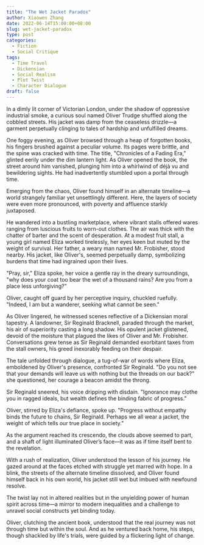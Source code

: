 ```yaml
---
title: "The Wet Jacket Paradox"
author: Xiaowen Zhang
date: 2022-06-14T15:00:00+08:00
slug: wet-jacket-paradox
type: post
categories:
  - Fiction
  - Social Critique
tags:
  - Time Travel
  - Dickensian
  - Social Realism
  - Plot Twist
  - Character Dialogue
draft: false
---
```


In a dimly lit corner of Victorian London, under the shadow of oppressive industrial smoke, a curious soul named Oliver Trudge shuffled along the cobbled streets. His jacket was damp from the ceaseless drizzle—a garment perpetually clinging to tales of hardship and unfulfilled dreams.

One foggy evening, as Oliver browsed through a heap of forgotten books, his fingers brushed against a peculiar volume. Its pages were brittle, and the spine was cracked with time. The title, "Chronicles of a Fading Era," glinted eerily under the dim lantern light. As Oliver opened the book, the street around him vanished, plunging him into a whirlwind of déjà vu and bewildering sights. He had inadvertently stumbled upon a portal through time.

Emerging from the chaos, Oliver found himself in an alternate timeline—a world strangely familiar yet unsettlingly different. Here, the layers of society were even more pronounced, with poverty and affluence starkly juxtaposed.

He wandered into a bustling marketplace, where vibrant stalls offered wares ranging from luscious fruits to worn-out clothes. The air was thick with the chatter of barter and the scent of desperation. At a modest fruit stall, a young girl named Eliza worked tirelessly, her eyes keen but muted by the weight of survival. Her father, a weary man named Mr. Frobisher, stood nearby. His jacket, like Oliver's, seemed perpetually damp, symbolizing burdens that time had ingrained upon their lives.

"Pray, sir," Eliza spoke, her voice a gentle ray in the dreary surroundings, "why does your coat too bear the wet of a thousand rains? Are you from a place less unforgiving?"

Oliver, caught off guard by her perceptive inquiry, chuckled ruefully. "Indeed, I am but a wanderer, seeking what cannot be seen."

As Oliver lingered, he witnessed scenes reflective of a Dickensian moral tapestry. A landowner, Sir Reginald Bracknell, paraded through the market, his air of superiority casting a long shadow. His opulent jacket glistened, devoid of the moisture that plagued the likes of Oliver and Mr. Frobisher. Conversations grew tense as Sir Reginald demanded exorbitant taxes from the stall owners, his greed inexorably feeding on their despair.

The tale unfolded through dialogue, a tug-of-war of words where Eliza, emboldened by Oliver's presence, confronted Sir Reginald. "Do you not see that your demands will leave us with nothing but the threads on our back?" she questioned, her courage a beacon amidst the throng.

Sir Reginald sneered, his voice dripping with disdain. "Ignorance may clothe you in ragged ideals, but wealth defines the binding fabric of progress."

Oliver, stirred by Eliza's defiance, spoke up. "Progress without empathy binds the future to chains, Sir Reginald. Perhaps we all wear a jacket, the weight of which tells our true place in society."

As the argument reached its crescendo, the clouds above seemed to part, and a shaft of light illuminated Oliver’s face—it was as if time itself bent to the revelation.

With a rush of realization, Oliver understood the lesson of his journey. He gazed around at the faces etched with struggle yet marred with hope. In a blink, the streets of the alternate timeline dissolved, and Oliver found himself back in his own world, his jacket still wet but imbued with newfound resolve.

The twist lay not in altered realities but in the unyielding power of human spirit across time—a mirror to modern inequalities and a challenge to unravel social constructs yet binding today.

Oliver, clutching the ancient book, understood that the real journey was not through time but within the soul. And as he ventured back home, his steps, though shackled by life's trials, were guided by a flickering light of change.